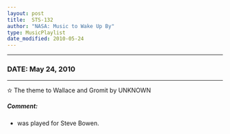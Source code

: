 ```yaml
---
layout: post
title:  STS-132
author: "NASA: Music to Wake Up By"
type: MusicPlaylist
date_modified: 2010-05-24
---
```


----
### DATE: May 24, 2010
----
✫ The theme to Wallace and Gromit by UNKNOWN

##### Comment:
* was played for Steve Bowen.
